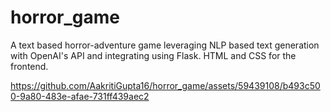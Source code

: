 # horror_game
A text based horror-adventure game leveraging NLP based text generation with OpenAI's API and integrating using Flask. HTML and CSS for the frontend.


https://github.com/AakritiGupta16/horror_game/assets/59439108/b493c500-9a80-483e-afae-731ff439aec2

